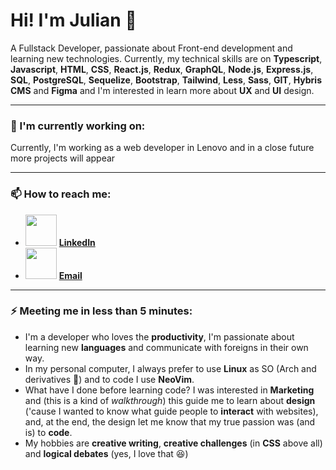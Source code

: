 # Hi! I'm Julian 👋
A Fullstack Developer, passionate about Front-end development and learning new technologies.
Currently, my technical skills are on __Typescript__, __Javascript__, __HTML__, __CSS__, __React.js__, __Redux__, __GraphQL__, __Node.js__, __Express.js__, __SQL__, __PostgreSQL__, __Sequelize__, __Bootstrap__, __Tailwind__, __Less__, __Sass__, __GIT__, __Hybris CMS__ and __Figma__ and I'm interested in learn more about __UX__ and __UI__ design.

--------
 
### 🔭 I'm currently working on:
Currently, I'm working as a web developer in Lenovo and in a close future more projects will appear

--------

### 📫 How to reach me:
- <img src="https://content.linkedin.com/content/dam/me/business/en-us/amp/brand-site/v2/bg/LI-Bug.svg.original.svg" href="https://www.linkedin.com/in/julignacio/" width="50"> [__LinkedIn__](https://www.linkedin.com/in/julignacio/)
- <img src="https://upload.wikimedia.org/wikipedia/commons/thumb/7/7e/Gmail_icon_%282020%29.svg/1200px-Gmail_icon_%282020%29.svg.png" href="mailto:ignaciojulianramirez@gmail.com" width="50"> [__Email__](mailto:ignaciojulianramirez@gmail.com)

--------

### ⚡ Meeting me in less than 5 minutes:
- I'm a developer who loves the __productivity__, I'm passionate about learning new __languages__ and communicate with foreigns in their own way.
- In my personal computer, I always prefer to use __Linux__ as SO (Arch and derivatives 🐧) and to code I use __NeoVim__.
- What have I done before learning code? I was interested in __Marketing__ and (this is a kind of _walkthrough_) this guide me to learn about __design__ ('cause I wanted to know what guide people to __interact__ with websites), and, at the end, the design let me know that my true passion was (and is) to __code__.
- My hobbies are __creative writing__, __creative challenges__ (in __CSS__ above all) and __logical debates__ (yes, I love that 😆)
